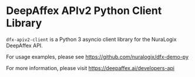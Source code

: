 # DeepAffex APIv2 Python Client Library

`dfx-apiv2-client` is a Python 3 asyncio client library for the NuraLogix
DeepAffex API.

For usage examples, please see https://github.com/nuralogix/dfx-demo-py

For more information, please visit https://deepaffex.ai/developers-api
